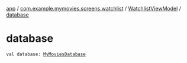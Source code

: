 [app](../../index.md) / [com.example.mymovies.screens.watchlist](../index.md) / [WatchlistViewModel](index.md) / [database](./database.md)

# database

`val database: `[`MyMoviesDatabase`](../../com.example.mymovies.database/-my-movies-database/index.md)